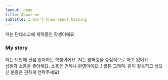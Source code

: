```yaml
---
layout: page
title: About me
subtitle: I don't know about hacking
---
```


 저는 단대소고에 재학중인 학생이에요

### My story

 저는 보안에 관심 있어하는 학생이에요. 저는 웹해킹을 중심적으로 하고 있어요  
 삽질과 소통을 좋아해요. 소통은 언제나 환영이에요..! 암튼 그래여. 같이 활동하고 싶으신 분들은 편하게 연락주세요!
 
